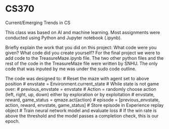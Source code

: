 # CS370

Current/Emerging Trends in CS

This class was based on AI and machine learning. Most assignments were conducted using Python and Jupyter notebook (.ipynb).

Briefly explain the work that you did on this project: What code were you given? What code did you create yourself?
For the final project we were to add code to the TreasureMaze.ipynb file. The two other python files and the rest of the code
in the TreasureMaze file were written by SNHU. The only code that was inputed by me was under the sudo code outline. 



The code was designed to:
    #    Reset the maze with agent set to above position
    #    envstate = Environment.current_state
    #    While state is not game over:
    #        previous_envstate = envstate
    #        Action = randomly choose action (left, right, up, down) either by exploration or by exploitation
    #        envstate, reward, game_status = qmaze.act(action)
    #        episode = [previous_envstate, action, reward, envstate, game_status]
    #        Store episode in Experience replay object
    #        Train neural network model and evaluate loss
    #    If the win rate is above the threshold and the model passes a completion check, this is our epoch.
